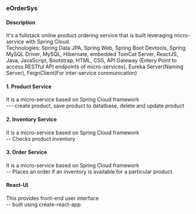 ### eOrderSys

#### Description
It's a fullstack online product ordering service that is built leveraging micro-service with Spring Cloud. <br>
Technologies: Spring Data JPA, Spring Web, Spring Boot Devtools, Spring MySQL Driver, MySQL, Hibernate, embedded TomCat Server, ReactJS, Java, JavaScript, Bootstrap, HTML, CSS,
API Gateway (Entery Point to access RESTful API endpoints of micro-services), Eureka Server(Naming Server), FeignClient(For inter-service communication)


#### 1. Product Service
It is a micro-service based on Spring Cloud framework <br>
--- create product, save product to datatbase, delete and update product <br>

#### 2. Inventory Service
It is a micro-service based on Spring Cloud framework <br>
-- Checks product inventory <br>

#### 3. Order Service
It is a micro-service based on Spring Cloud framework <br>
-- Places an order if an inventory is available for a particular product. <br>

#### React-UI
This provides front-end user interface <br>
-- built using create-react-app <br>
